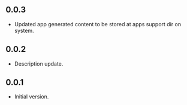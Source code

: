 ## 0.0.3

- Updated app generated content to be stored at apps support dir on system.
## 0.0.2

- Description update.
## 0.0.1

- Initial version.
